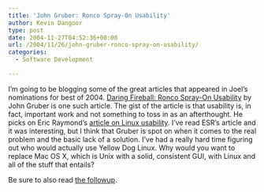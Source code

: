 ```yaml
---
title: 'John Gruber: Ronco Spray-On Usability'
author: Kevin Dangoor
type: post
date: 2004-11-27T04:52:36+00:00
url: /2004/11/26/john-gruber-ronco-spray-on-usability/
categories:
  - Software Development

---
```

I&#8217;m going to be blogging some of the great articles that appeared in Joel&#8217;s nominations for best of 2004. [Daring Fireball: Ronco Spray-On Usability][1] by John Gruber is one such article. The gist of the article is that usability is, in fact, important work and not something to toss in as an afterthought. He picks on Eric Raymond&#8217;s [article on Linux usability][2]. I&#8217;ve read ESR&#8217;s article and it was interesting, but I think that Gruber is spot on when it comes to the real problem and the basic lack of a solution. I&#8217;ve had a really hard time figuring out who would actually use Yellow Dog Linux. Why would you want to replace Mac OS X, which is Unix with a solid, consistent GUI, with Linux and all of the stuff that entails?

Be sure to also read [the followup][3].

 [1]: http://daringfireball.net/2004/04/spray_on_usability "Daring Fireball: Ronco Spray-On Usability"
 [2]: http://www.catb.org/~esr/writings/cups-horror.html
 [3]: http://daringfireball.net/2004/04/sundry_spray_on
